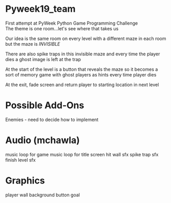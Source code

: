 Pyweek19_team
=============
First attempt at PyWeek Python Game Programming Challenge  
The theme is one room...let's see where that takes us

Our idea is the same room on every level with a different maze in each room  
but the maze is <i>INVISIBLE</i>

There are also spike traps in this invisible maze and every time the player
dies a ghost image is left at the trap

At the start of the level is a button that reveals the maze so it becomes
a sort of memory game with ghost players as hints every time player dies

At the exit, fade screen and return player to starting location in next level


Possible Add-Ons
================
Enemies - need to decide how to implement


Audio (mchawla)
===============
music loop for game
music loop for title screen
hit wall sfx
spike trap sfx
finish level sfx


Graphics
========
player
wall
background
button
goal

















